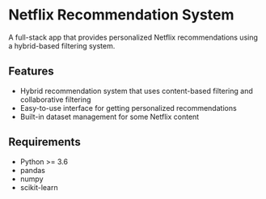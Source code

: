 # Netflix Recommendation System

A full-stack app that provides personalized Netflix recommendations using a hybrid-based filtering system.

## Features

- Hybrid recommendation system that uses content-based filtering and collaborative filtering
- Easy-to-use interface for getting personalized recommendations
- Built-in dataset management for some Netflix content

## Requirements

- Python >= 3.6
- pandas
- numpy
- scikit-learn
